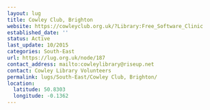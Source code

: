 ```yaml
---
layout: lug
title: Cowley Club, Brighton
website: https://cowleyclub.org.uk/?Library:Free_Software_Clinic
established_date: ''
status: Active
last_update: 10/2015
categories: South-East
url: https://lug.org.uk/node/187
contact_address: mailto:cowleylibrary@riseup.net
contact: Cowley Library Volunteers
permalink: lugs/South-East/Cowley Club, Brighton/
location:
  latitude: 50.8303
  longitude: -0.1362
---
```

